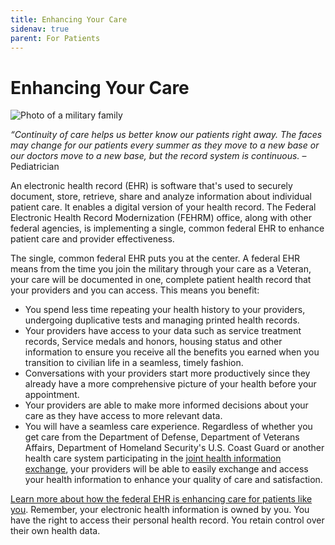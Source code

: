 ```yaml
---
title: Enhancing Your Care
sidenav: true
parent: For Patients
---
```

# Enhancing Your Care

![Photo of a military family](../images/1000w_q95-2-.jpg)

_“Continuity of care helps us better know our patients right away. The faces may change for our patients every summer as they move to a new base or our doctors move to a new base, but the record system is continuous._ –  Pediatrician

An electronic health record (EHR) is software that's used to securely document, store, retrieve, share and analyze information about individual patient care. It enables a digital version of your health record. The Federal Electronic Health Record Modernization (FEHRM) office, along with other federal agencies, is implementing a single, common federal EHR to enhance patient care and provider effectiveness.

The single, common federal EHR puts you at the center. A federal EHR means from the time you join the military through your care as a Veteran, your care will be documented in one, complete patient health record that your providers and you can access. This means you benefit:

- You spend less time repeating your health history to your providers, undergoing duplicative tests and managing printed health records.
- Your providers have access to your data such as service treatment records, Service medals and honors, housing status and other information to ensure you receive all the benefits you earned when you transition to civilian life in a seamless, timely fashion.
- Conversations with your providers start more productively since they already have a more comprehensive picture of your health before your appointment.
- Your providers are able to make more informed decisions about your care as they have access to more relevant data.
- You will have a seamless care experience. Regardless of whether you get care from the Department of Defense, Department of Veterans Affairs, Department of Homeland Security's U.S. Coast Guard or another health care system participating in the [joint health information exchange](/learn-about-the-joint-hie), your providers will be able to easily exchange and access your health information to enhance your quality of care and satisfaction. 

[Learn more about how the federal EHR is enhancing care for patients like you](/success-stories). Remember, your electronic health information is owned by you. You have the right to access their personal health record. You retain control over their own health data.
